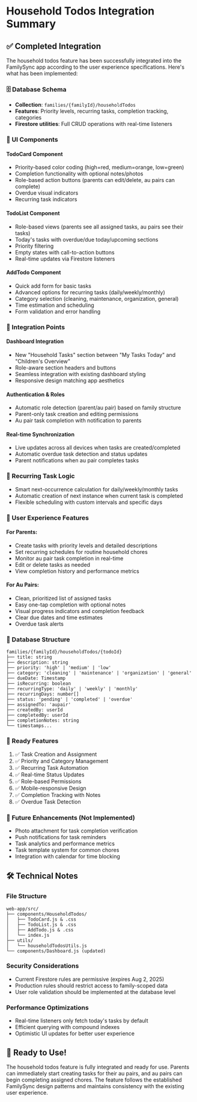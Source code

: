 # Household Todos Integration Summary

## ✅ Completed Integration

The household todos feature has been successfully integrated into the FamilySync app according to the user experience specifications. Here's what has been implemented:

### 🗄️ Database Schema
- **Collection**: `families/{familyId}/householdTodos`
- **Features**: Priority levels, recurring tasks, completion tracking, categories
- **Firestore utilities**: Full CRUD operations with real-time listeners

### 🎨 UI Components

#### TodoCard Component
- Priority-based color coding (high=red, medium=orange, low=green)
- Completion functionality with optional notes/photos
- Role-based action buttons (parents can edit/delete, au pairs can complete)
- Overdue visual indicators
- Recurring task indicators

#### TodoList Component
- Role-based views (parents see all assigned tasks, au pairs see their tasks)
- Today's tasks with overdue/due today/upcoming sections
- Priority filtering
- Empty states with call-to-action buttons
- Real-time updates via Firestore listeners

#### AddTodo Component
- Quick add form for basic tasks
- Advanced options for recurring tasks (daily/weekly/monthly)
- Category selection (cleaning, maintenance, organization, general)
- Time estimation and scheduling
- Form validation and error handling

### 🔧 Integration Points

#### Dashboard Integration
- New "Household Tasks" section between "My Tasks Today" and "Children's Overview"
- Role-aware section headers and buttons
- Seamless integration with existing dashboard styling
- Responsive design matching app aesthetics

#### Authentication & Roles
- Automatic role detection (parent/au pair) based on family structure
- Parent-only task creation and editing permissions
- Au pair task completion with notification to parents

#### Real-time Synchronization
- Live updates across all devices when tasks are created/completed
- Automatic overdue task detection and status updates
- Parent notifications when au pair completes tasks

### 🔄 Recurring Task Logic
- Smart next-occurrence calculation for daily/weekly/monthly tasks
- Automatic creation of next instance when current task is completed
- Flexible scheduling with custom intervals and specific days

### 📱 User Experience Features

#### For Parents:
- Create tasks with priority levels and detailed descriptions
- Set recurring schedules for routine household chores
- Monitor au pair task completion in real-time
- Edit or delete tasks as needed
- View completion history and performance metrics

#### For Au Pairs:
- Clean, prioritized list of assigned tasks
- Easy one-tap completion with optional notes
- Visual progress indicators and completion feedback
- Clear due dates and time estimates
- Overdue task alerts

### 🎯 Database Structure
```
families/{familyId}/householdTodos/{todoId}
├── title: string
├── description: string
├── priority: 'high' | 'medium' | 'low'
├── category: 'cleaning' | 'maintenance' | 'organization' | 'general'
├── dueDate: Timestamp
├── isRecurring: boolean
├── recurringType: 'daily' | 'weekly' | 'monthly'
├── recurringDays: number[]
├── status: 'pending' | 'completed' | 'overdue'
├── assignedTo: 'aupair'
├── createdBy: userId
├── completedBy: userId
├── completionNotes: string
└── timestamps...
```

### 🚀 Ready Features
1. ✅ Task Creation and Assignment
2. ✅ Priority and Category Management
3. ✅ Recurring Task Automation
4. ✅ Real-time Status Updates
5. ✅ Role-based Permissions
6. ✅ Mobile-responsive Design
7. ✅ Completion Tracking with Notes
8. ✅ Overdue Task Detection

### 🔮 Future Enhancements (Not Implemented)
- Photo attachment for task completion verification
- Push notifications for task reminders
- Task analytics and performance metrics
- Task template system for common chores
- Integration with calendar for time blocking

## 🛠️ Technical Notes

### File Structure
```
web-app/src/
├── components/HouseholdTodos/
│   ├── TodoCard.js & .css
│   ├── TodoList.js & .css
│   ├── AddTodo.js & .css
│   └── index.js
├── utils/
│   └── householdTodosUtils.js
└── components/Dashboard.js (updated)
```

### Security Considerations
- Current Firestore rules are permissive (expires Aug 2, 2025)
- Production rules should restrict access to family-scoped data
- User role validation should be implemented at the database level

### Performance Optimizations
- Real-time listeners only fetch today's tasks by default
- Efficient querying with compound indexes
- Optimistic UI updates for better user experience

## 🎉 Ready to Use!

The household todos feature is fully integrated and ready for use. Parents can immediately start creating tasks for their au pairs, and au pairs can begin completing assigned chores. The feature follows the established FamilySync design patterns and maintains consistency with the existing user experience.